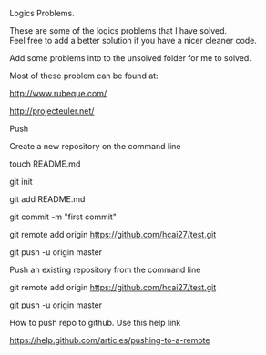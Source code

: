 Logics Problems.

These are some of the logics problems that I have solved.  
Feel free to add a better solution if you have a nicer cleaner code.

Add some problems into to the unsolved folder for me to solved.

Most of these problem can be found at:

http://www.rubeque.com/

http://projecteuler.net/

Push

Create a new repository on the command line

touch README.md

git init

git add README.md

git commit -m "first commit"

git remote add origin https://github.com/hcai27/test.git

git push -u origin master


Push an existing repository from the command line

git remote add origin https://github.com/hcai27/test.git

git push -u origin master

How to push repo to github.  Use this help link

https://help.github.com/articles/pushing-to-a-remote

